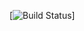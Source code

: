 [![Build Status](https://circleci.com/gh/TyshchenkoRoma/Welcome-massege.svg?style=shield&circle-token=:circle-token)]
